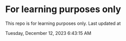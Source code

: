 # For learning purposes only
This repo is for learning purposes only.
Last updated at

Tuesday, December 12, 2023 6:43:15 AM

